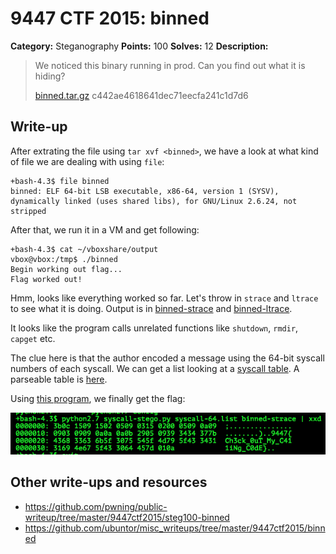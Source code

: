 # 9447 CTF 2015: binned

**Category:** Steganography
**Points:** 100
**Solves:** 12
**Description:**

>  We noticed this binary running in prod. Can you find out what it is hiding?
> 
> [binned.tar.gz](./binned-c442ae4618641dec71eecfa241c1d7d6.tar.gz)  c442ae4618641dec71eecfa241c1d7d6


## Write-up

After extrating the file using `tar xvf <binned>`, we have a look at what kind of file we are dealing with using `file`:

	+bash-4.3$ file binned
	binned: ELF 64-bit LSB executable, x86-64, version 1 (SYSV), dynamically linked (uses shared libs), for GNU/Linux 2.6.24, not stripped

After that, we run it in a VM and get following:

	+bash-4.3$ cat ~/vboxshare/output 
	vbox@vbox:/tmp$ ./binned 
	Begin working out flag...
	Flag worked out!

Hmm, looks like everything worked so far. Let's throw in `strace` and `ltrace` to see what it is doing. Output is in [binned-strace](./binned-strace) and [binned-ltrace](./binned-ltrace).

It looks like the program calls unrelated functions like `shutdown`, `rmdir`, `capget` etc.

The clue here is that the author encoded a message using the 64-bit syscall numbers of each syscall.
We can get a list looking at a [syscall table](http://lxr.free-electrons.com/source/arch/x86/syscalls/syscall_64.tbl?v=3.14).
A parseable table is [here](./syscall-64.list).

Using [this program](./syscall-stego.py), we finally get the flag:

![](./flag.png)


## Other write-ups and resources

* <https://github.com/pwning/public-writeup/tree/master/9447ctf2015/steg100-binned>
* <https://github.com/ubuntor/misc_writeups/tree/master/9447ctf2015/binned>

